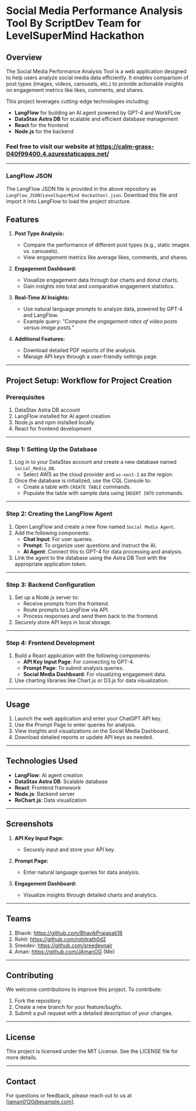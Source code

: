 # Social Media Performance Analysis Tool By ScriptDev Team for LevelSuperMind Hackathon

## Overview
The Social Media Performance Analysis Tool is a web application designed to help users analyze social media data efficiently. It enables comparison of post types (images, videos, carousels, etc.) to provide actionable insights on engagement metrics like likes, comments, and shares.

This project leverages cutting-edge technologies including:
- **LangFlow** for building an AI agent powered by GPT-4 and WorkFLow
- **DataStax Astra DB** for scalable and efficient database management
- **React** for the frontend
- **Node.js** for the backend
### Feel free to visit our website at https://calm-grass-040f99400.4.azurestaticapps.net/
---
### LangFlow JSON
The LangFlow JSON file is provided in the above repository as `LangFlow_JSON(LevelSuperMind Hackathon).json`. Download this file and import it into LangFlow to load the project structure.

## Features
1. **Post Type Analysis:**
   - Compare the performance of different post types (e.g., static images vs. carousels).
   - View engagement metrics like average likes, comments, and shares.

2. **Engagement Dashboard:**
   - Visualize engagement data through bar charts and donut charts.
   - Gain insights into total and comparative engagement statistics.

3. **Real-Time AI Insights:**
   - Use natural language prompts to analyze data, powered by GPT-4 and LangFlow.
   - Example query: *"Compare the engagement rates of video posts versus image posts."*

4. **Additional Features:**
   - Download detailed PDF reports of the analysis.
   - Manage API keys through a user-friendly settings page.

---

## Project Setup: Workflow for Project Creation

### Prerequisites
1. DataStax Astra DB account
2. LangFlow installed for AI agent creation
3. Node.js and npm installed locally
4. React for frontend development

---

### Step 1: Setting Up the Database
1. Log in to your DataStax account and create a new database named `Social_Media_DB`.
   - Select AWS as the cloud provider and `us-east-2` as the region.
2. Once the database is initialized, use the CQL Console to:
   - Create a table with `CREATE TABLE` commands.
   - Populate the table with sample data using `INSERT INTO` commands.

---

### Step 2: Creating the LangFlow Agent
1. Open LangFlow and create a new flow named `Social Media Agent`.
2. Add the following components:
   - **Chat Input**: For user queries.
   - **Prompt**: To organize user questions and instruct the AI.
   - **AI Agent**: Connect this to GPT-4 for data processing and analysis.
3. Link the agent to the database using the Astra DB Tool with the appropriate application token.

---

### Step 3: Backend Configuration
1. Set up a Node.js server to:
   - Receive prompts from the frontend.
   - Route prompts to LangFlow via API.
   - Process responses and send them back to the frontend.
2. Securely store API keys in local storage.

---

### Step 4: Frontend Development
1. Build a React application with the following components:
   - **API Key Input Page**: For connecting to GPT-4.
   - **Prompt Page**: To submit analysis queries.
   - **Social Media Dashboard**: For visualizing engagement data.
2. Use charting libraries like Chart.js or D3.js for data visualization.

---

## Usage
1. Launch the web application and enter your ChatGPT API key.
2. Use the Prompt Page to enter queries for analysis.
3. View insights and visualizations on the Social Media Dashboard.
4. Download detailed reports or update API keys as needed.

---

## Technologies Used
- **LangFlow**: AI agent creation
- **DataStax Astra DB**: Scalable database
- **React**: Frontend framework
- **Node.js**: Backend server
- **ReChart.js**: Data visualization

---

## Screenshots
1. **API Key Input Page:**
   - Securely input and store your API key.

2. **Prompt Page:**
   - Enter natural language queries for data analysis.

3. **Engagement Dashboard:**
   - Visualize insights through detailed charts and analytics.

---
## Teams
1. Bhavik: https://github.com/BhavikPrajapati18
2. Rohit: https://github.com/rohitrath0d2
3. Sreedev: https://github.com/sreedevnair
4. Aman: https://github.com/JAmanOG (Me)
---
## Contributing
We welcome contributions to improve this project. To contribute:
1. Fork the repository.
2. Create a new branch for your feature/bugfix.
3. Submit a pull request with a detailed description of your changes.

---

## License
This project is licensed under the MIT License. See the LICENSE file for more details.

---

## Contact
For questions or feedback, please reach out to us at [jaman0120@example.com].
